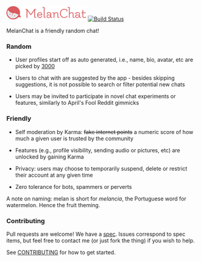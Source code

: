 ![logo](src/Client/media/logo-small.png) [![Build Status](https://travis-ci.org/melanchat/melanchat.svg?branch=master)](https://travis-ci.com/melanchat/melanchat)

MelanChat is a friendly random chat!

### Random

* User profiles start off as auto generated, i.e., name, bio, avatar, etc are picked by [3000](https://github.com/melanchat/3000)

* Users to chat with are suggested by the app - besides skipping suggestions, it is not possible to search or filter potential new chats

* Users may be invited to participate in novel chat experiments or features, similarly to April's Fool Reddit gimmicks

### Friendly

* Self moderation by Karma: ~~fake internet points~~ a numeric score of how much a given user is trusted by the community

* Features (e.g., profile visibility, sending audio or pictures, etc) are unlocked by gaining Karma

* Privacy: users may choose to temporarily suspend, delete or restrict their account at any given time

* Zero tolerance for bots, spammers or perverts

A note on naming: melan is short for _melancia_, the Portuguese word for watermelon. Hence the fruit theming.

### Contributing

Pull requests are welcome! We have a [spec](docs/README.md). Issues correspond to spec items, but feel free to contact me (or just fork the thing) if you wish to help.

See [CONTRIBUTING](CONTRIBUTING.md) for how to get started.

